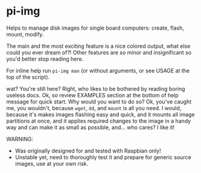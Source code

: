 # pi-img

Helps to manage disk images for single board computers: create, flash, mount, modify.

The main and the most exciting feature is a nice colored output, what else could you ever dream of?!
Other features are so minor and insignificant so you'd better stop reading here.

For inline help run `pi-img man` (or without arguments, or see USAGE at the top of the script).

wat? You're still here? Right, who likes to be bothered by reading boring useless docs.
Ok, so review EXAMPLES section at the bottom of help message for quick start.
Why would you want to do so? Ok, you've caught me, you wouldn't, because `wget`, `dd`, and `mount` is all you need.
I would, because it's makes images flashing easy and quick, and it mounts all image partitions at once, and it applies required changes to the image in a handy way and can make it as small as possible, and... who cares? I like it!

WARNING:
- Was originally designed for and tested with Raspbian only!
- Unstable yet, need to thoroughly test it and prepare for generic source images, use at your own risk.
